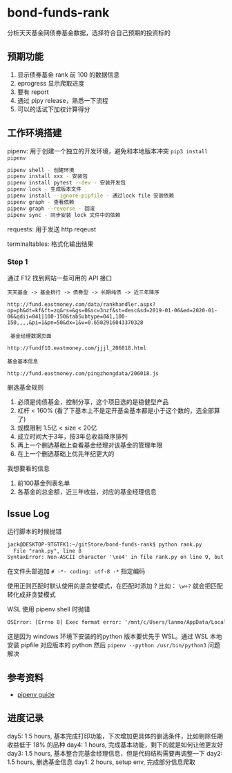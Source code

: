 # bond-funds-rank

分析天天基金网债券基金数据，选择符合自己预期的投资标的

## 预期功能

1. 显示债券基金 rank 前 100 的数据信息
1. eprogress 显示爬取进度
1. 要有 report
1. 通过 pipy release，熟悉一下流程
1. 可以的话试下加权计算得分

## 工作环境搭建

pipenv: 用于创建一个独立的开发环境，避免和本地版本冲突 `pip3 install pipenv`

```bash
pipenv shell - 创建环境
pipenv install xxx - 安装包
pipenv install pytest --dev - 安装开发包
pipenv lock - 生成版本文件
pipenv install --ignore-pipfile - 通过lock file 安装依赖
pipenv graph - 查看依赖
pipenv graph --reverse - 回滚
pipenv sync - 同步安装 lock 文件中的依赖
```

requests: 用于发送 http reqeust

terminaltables: 格式化输出结果

### Step 1

通过 F12 找到网站一些可用的 API 接口

```url
天天基金 -> 基金排行 -> 债券型 -> 长期纯债 -> 近三年降序

http://fund.eastmoney.com/data/rankhandler.aspx?op=ph&dt=kf&ft=zq&rs=&gs=0&sc=3nzf&st=desc&sd=2019-01-06&ed=2020-01-06&qdii=041|100-150&tabSubtype=041,100-150,,,,&pi=1&pn=50&dx=1&v=0.6502916043370328
```

```url
 基金经理数据页面

http://fundf10.eastmoney.com/jjjl_206018.html
```

```url
基金基本信息

http://fund.eastmoney.com/pingzhongdata/206018.js
```

删选基金规则

1. 必须是纯债基金，控制分享，这个项目选的是稳健型产品
1. 杠杆 < 160% (看了下基本上不是定开基金基本都是小于这个数的，选全部算了)
1. 规模限制 1.5亿 < size < 20亿
1. 成立时间大于3年，按3年总收益降序排列
1. 再上一个删选基础上查看基金经理对该基金的管理年限
1. 在上一个删选基础上优先年纪更大的

我想要看的信息

1. 前100基金列表名单
1. 各基金的总金额，近三年收益，对应的基金经理信息

## Issue Log

运行脚本的时候抛错

```txt
jack@DESKTOP-9TGTFK1:~/gitStore/bond-funds-rank$ python rank.py
  File "rank.py", line 8
SyntaxError: Non-ASCII character '\xe4' in file rank.py on line 9, but no encoding declared; see http://python.org/dev/peps/pep-0263/ for details
```

在文件头部追加 `# -*- coding: utf-8 -*` 指定编码

使用正则匹配时默认使用的是贪婪模式，在匹配时添加 ? 比如： `\w+?` 就会把匹配转化成非贪婪模式

WSL 使用 pipenv shell 时抛错

```txt
OSError: [Errno 8] Exec format error: '/mnt/c/Users/lanmo/AppData/Local/Microsoft/WindowsApps/python.exe'
```

这是因为 windows 环境下安装的的python 版本要优先于 WSL。通过 WSL 本地安装 pipfile 对应版本的 python 然后 `pipenv --python /usr/bin/python3` 问题解决

## 参考资料

* [pipenv guide](https://realpython.com/pipenv-guide/)

## 进度记录

day5: 1.5 hours, 基本完成打印功能，下次增加更具体的删选条件，比如剔除任期收益低于 18% 的品种
day4: 1 hours, 完成基本功能，剩下的就是如何让他更友好
day3: 1.5 hours, 基本整合完基金经理信息，但是代码结构需要再调整一下
day2: 1.5 hours, 删选基金信息
day1: 2 hours, setup env, 完成部分信息爬取

